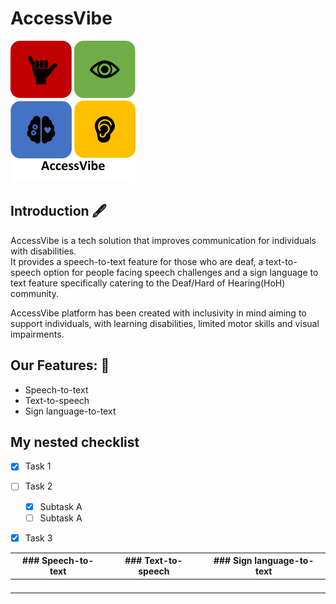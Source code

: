 # AccessVibe 

  ![AccessVibe logo](Logo.png)
  
## Introduction 🖋️
AccessVibe is a tech solution that improves communication for individuals with disabilities. \
It provides a speech-to-text feature for those who are deaf, a text-to-speech option for people facing speech challenges and a sign language to text feature specifically catering to the Deaf/Hard of Hearing(HoH) community. 

AccessVibe platform has been created with inclusivity in mind aiming to support individuals, with learning disabilities, limited motor skills and visual impairments.
##
## Our Features: 📑
* Speech-to-text
* Text-to-speech
* Sign language-to-text
##
## My nested checklist
- [x] Task 1
- [ ] Task 2
  - [x] Subtask A
  - [ ] Subtask A
- [x] Task 3


| ### Speech-to-text	| ### Text-to-speech  | ### Sign language-to-text |
|---------------------|---------------------|---------------------------|
|   	                |   	      	        |   	      	              |
|   	                |   	      	        |   	      	              |
|   	                |    	      	        |   	        	            |
|                     |                     |                           |
